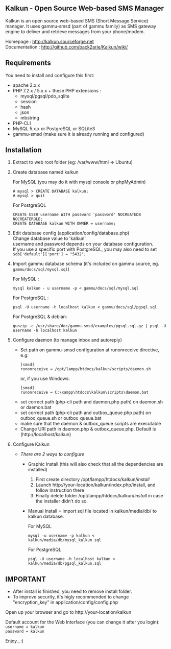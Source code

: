 ## Kalkun - Open Source Web-based SMS Manager
Kalkun is an open source web-based SMS (Short Message Service) manager. It uses gammu-smsd (part of gammu family) as SMS gateway engine to deliver and retrieve messages from your phone/modem.

Homepage : http://kalkun.sourceforge.net  
Documentation : http://github.com/back2arie/Kalkun/wiki/

## Requirements
You need to install and configure this first:
* apache 2.x.x
* PHP 7.2.x / 5.x.x + these PHP extensions : 
  * mysql/pgsql/pdo_sqlite
  * session
  * hash
  * json
  * mbstring
* PHP-CLI
* MySQL 5.x.x or PostgreSQL or SQLite3
* gammu-smsd (make sure it is already running and configured)

## Installation

1. Extract to web root folder (eg: /var/www/html => Ubuntu)
2. Create database named kalkun

   For MySQL (you may do it with mysql console or phpMyAdmin)
     ```
     # mysql > CREATE DATABASE kalkun;
     # mysql > quit
     ```
   For PostgreSQL
    ```
    CREATE USER username WITH password 'password' NOCREATEDB NOCREATEROLE;
    CREATE DATABASE kalkun WITH OWNER = username;
    ```
3. Edit database config (application/config/database.php)  
   Change database value to 'kalkun'.  
   username and password depends on your database configuration.  
   If you use a specific port with PostgreSQL, you may also need to set
   `$db['default']['port'] = "5432";`

4. Import gammu database schema (it's included on gammu source, eg. `gammu/docs/sql/mysql.sql`)

    For MySQL : 
    ```
    mysql kalkun - u username -p < gammu/docs/sql/mysql.sql
    ```
    For PostgreSQL : 
    ```
    psql -U username -h localhost kalkun < gammu/docs/sql/pgsql.sql
    ```
    For PostgreSQL & debian:
    ```
    gunzip -c /usr/share/doc/gammu-smsd/examples/pgsql.sql.gz | psql -U username -h localhost kalkun
    ```
5. Configure daemon (to manage inbox and autoreply)
   -  Set path on gammu-smsd configuration at runonreceive directive, e.g:
      ```
      [smsd]
      runonreceive = /opt/lampp/htdocs/kalkun/scripts/daemon.sh
      ```
      or, if you use Windows:
      ```
      [smsd]
      runonreceive = C:\xampp\htdocs\kalkun\scripts\daemon.bat
      ```
   - set correct path (php-cli path and daemon.php path) on daemon.sh or daemon.bat
   - set correct path (php-cli path and outbox_queue.php path) on outbox_queue.sh or outbox_queue.bat
   - make sure that the daemon & outbox_queue scripts are executable
   - Change URI path in daemon.php & outbox_queue.php. Default is (http://localhost/kalkun)
6. Configure Kalkun
    - _There are 2 ways to configure_
        - Graphic Install (this will also check that all the dependencies are installed)  
          1. First create directory /opt/lampp/htdocs/kalkun/*install*  
          1. Launch http://your-location/kalkun/index.php/install, and follow instruction there
          1. Finally delete folder /opt/lampp/htdocs/kalkun/*install* in case the installer didn't do so.
        - Manual Install = import sql file located in kalkun/media/db/ to kalkun database.
        
            For MySQL
            ```
            mysql -u username -p kalkun < kalkun/media/db/mysql_kalkun.sql
            ```
            For PostgreSQL
            ```
            psql -U username -h localhost kalkun < kalkun/media/db/pgsql_kalkun.sql
            ```
## IMPORTANT
  * After install is finished, you need to remove install folder.
  * To improve security, it's higly recommended to change "encryption_key" in application/config/config.php

Open up your browser and go to http://your-location/kalkun

Default account for the Web Interface (you can change it after you login):  
`username = kalkun`  
`password = kalkun`

Enjoy...:)
